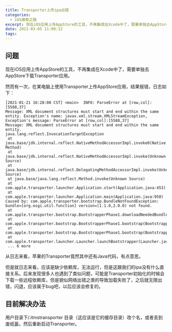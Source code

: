 ```yaml
---
title: Transporter上传ipa出错
categories: 
  - iOS摸索之路
excerpt: 现在iOS应用上传AppStore的工具，不再集成在Xcode中了，需要单独去AppStore下载Transporter应用。
date: 2021-03-05 11:09:12
tags: 
---
```


## 问题

现在iOS应用上传AppStore的工具，不再集成在Xcode中了，需要单独去AppStore下载Transporter应用。

然而有一次，在某电脑上使用Transporter上传AppStore应用，结果报错，日志如下：

```
[2021-01-21 16:28:00 CST] <main>  INFO: ParseError at [row,col]:[5588,37]
Message: XML document structures must start and end within the same entity. Exception's name: javax.xml.stream.XMLStreamException, Exception's message: ParseError at [row,col]:[5588,37]
Message: XML document structures must start and end within the same entity.
java.lang.reflect.InvocationTargetException
 at java.base/jdk.internal.reflect.NativeMethodAccessorImpl.invoke0(Native Method)
 at java.base/jdk.internal.reflect.NativeMethodAccessorImpl.invoke(Unknown Source)
 at java.base/jdk.internal.reflect.DelegatingMethodAccessorImpl.invoke(Unknown Source)
 at java.base/java.lang.reflect.Method.invoke(Unknown Source)
 at com.apple.transporter.launcher.Application.start(Application.java:453)
 at com.apple.transporter.launcher.Application.main(Application.java:950)
Caused by: com.apple.transporter.bootstrap.BundleNotFoundException: bundle=[org.osgi.util.function] version=[1.1.0,2.0.0) not found.
 at com.apple.transporter.bootstrap.BootstrapperPhase1.downloadNeededBundles(BootstrapperPhase1.java:267)
 at com.apple.transporter.bootstrap.BootstrapperPhase1.bootstrap(BootstrapperPhase1.java:97)
 at com.apple.transporter.bootstrap.BootstrapperPhase1.bootstrap(BootstrapperPhase1.java:59)
 at com.apple.transporter.launcher.Launcher.launchBootstrapper(Launcher.java:37)
 ... 6 more
```

从日志来看，苹果的Transporter竟然其中还有Java代码，有点意思。

但是就日志来看，应该是缺少依赖库，无法运行，但是这跟我们的ipa没有什么直接关系。后来发现很多人也遇到了类似问题，可能是Transporter初始化的时候会下载一些远程依赖库，但是貌似网络出错之类的导致加载失败了，之后就无限出错，闪退，应该属于bug吧，以后应该会修复的。

## 目前解决办法

用户目录下/.itmstransporter 目录（这应该是它的缓存目录）改个名，或者丢到废纸篓。然后重新启动Transporter。
